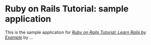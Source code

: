  # Ruby on Rails Tutorial: sample application

This is the sample application for
[*Ruby on Rails Tutorial: Learn Rails by Example*](http://railstutorial.org/)
by ...
